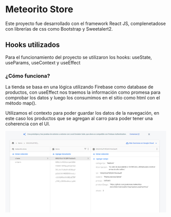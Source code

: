 # Meteorito Store

Este proyecto fue desarrollado con el framework React JS, complenetadose con librerías de css como Bootstrap y Sweetalert2.

## Hooks utilizados

Para el funcionamiento del proyecto se utilizaron los hooks: useState, useParams, useContext y useEffect 

### ¿Cómo funciona?

La tienda se basa en una lógica utilizando Firebase como database de productos, con useEffect nos traemos la información como promesa para comprobar los datos y luego los consumimos en el sitio como html con el método map().

Utilizamos el contexto para poder guardar los datos de la navegación, en este caso los productos que se agregan al carro para poder tener una coherencia con el UI. 

![items](https://github.com/joseluman/meteoritos-store/blob/main/public/img/items.png?raw=true)







